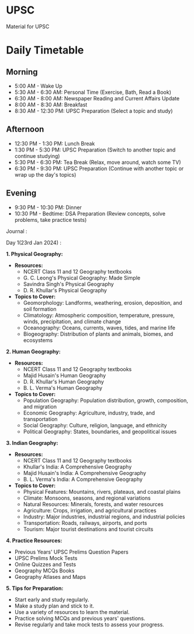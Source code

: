 # UPSC
Material for UPSC

# Daily Timetable

## Morning

- 5:00 AM - Wake Up
- 5:30 AM - 6:30 AM: Personal Time (Exercise, Bath, Read a Book)
- 6:30 AM - 8:00 AM: Newspaper Reading and Current Affairs Update
- 8:00 AM - 8:30 AM: Breakfast
- 8:30 AM - 12:30 PM: UPSC Preparation (Select a topic and study)

## Afternoon

- 12:30 PM - 1:30 PM: Lunch Break
- 1:30 PM - 5:30 PM: UPSC Preparation (Switch to another topic and continue studying)
- 5:30 PM - 6:30 PM: Tea Break (Relax, move around, watch some TV)
- 6:30 PM - 9:30 PM: UPSC Preparation (Continue with another topic or wrap up the day's topics)

## Evening

- 9:30 PM - 10:30 PM: Dinner
- 10:30 PM - Bedtime: DSA Preparation (Review concepts, solve problems, take practice tests)


Journal :

Day 1(23rd Jan 2024) :

**1. Physical Geography:**

* **Resources:**
    * NCERT Class 11 and 12 Geography textbooks
    * G. C. Leong's Physical Geography: Made Simple
    * Savindra Singh's Physical Geography
    * D. R. Khullar's Physical Geography
* **Topics to Cover:**
    * Geomorphology: Landforms, weathering, erosion, deposition, and soil formation
    * Climatology: Atmospheric composition, temperature, pressure, winds, precipitation, and climate change
    * Oceanography: Oceans, currents, waves, tides, and marine life
    * Biogeography: Distribution of plants and animals, biomes, and ecosystems

**2. Human Geography:**

* **Resources:**
    * NCERT Class 11 and 12 Geography textbooks
    * Majid Husain's Human Geography
    * D. R. Khullar's Human Geography
    * B. L. Verma's Human Geography
* **Topics to Cover:**
    * Population Geography: Population distribution, growth, composition, and migration
    * Economic Geography: Agriculture, industry, trade, and transportation
    * Social Geography: Culture, religion, language, and ethnicity
    * Political Geography: States, boundaries, and geopolitical issues

**3. Indian Geography:**

* **Resources:**
    * NCERT Class 11 and 12 Geography textbooks
    * Khullar's India: A Comprehensive Geography
    * Majid Husain's India: A Comprehensive Geography
    * B. L. Verma's India: A Comprehensive Geography
* **Topics to Cover:**
    * Physical Features: Mountains, rivers, plateaus, and coastal plains
    * Climate: Monsoons, seasons, and regional variations
    * Natural Resources: Minerals, forests, and water resources
    * Agriculture: Crops, irrigation, and agricultural practices
    * Industry: Major industries, industrial regions, and industrial policies
    * Transportation: Roads, railways, airports, and ports
    * Tourism: Major tourist destinations and tourist circuits

**4. Practice Resources:**

* Previous Years' UPSC Prelims Question Papers
* UPSC Prelims Mock Tests
* Online Quizzes and Tests
* Geography MCQs Books
* Geography Atlases and Maps

**5. Tips for Preparation:**

* Start early and study regularly.
* Make a study plan and stick to it.
* Use a variety of resources to learn the material.
* Practice solving MCQs and previous years' questions.
* Revise regularly and take mock tests to assess your progress. 
